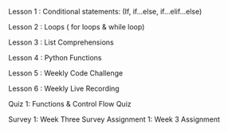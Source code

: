 Lesson 1 : Conditional statements: (If, if...else, if...elif...else)

Lesson 2 : Loops ( for loops & while loop)

Lesson 3 : List Comprehensions

Lesson 4 : Python Functions

Lesson 5 : Weekly Code Challenge

Lesson 6 : Weekly Live Recording

Quiz 1: Functions & Control Flow Quiz

Survey 1: Week Three Survey
Assignment 1: Week 3 Assignment
